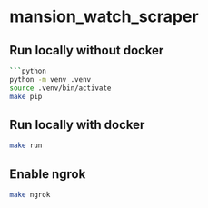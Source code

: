 # mansion_watch_scraper

## Run locally without docker

````bash
```python
python -m venv .venv
source .venv/bin/activate
make pip
````

## Run locally with docker

```bash
make run
```

## Enable ngrok

```bash
make ngrok
```
